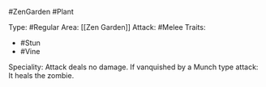 #ZenGarden #Plant 

Type: #Regular 
Area: [[Zen Garden]]
Attack: #Melee
Traits:
- #Stun
- #Vine

Speciality: Attack deals no damage.
If vanquished by a Munch type attack: It heals the zombie.